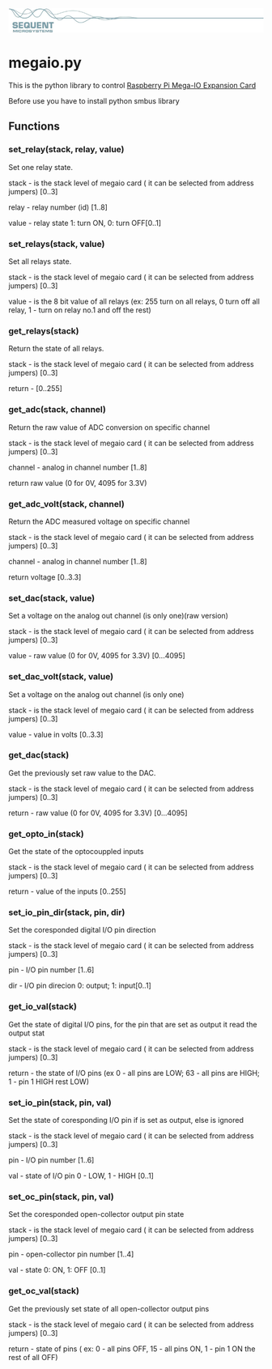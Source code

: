 
[![megaio-rpi](res/sequent.jpg)](https://www.sequentmicrosystems.com/megaio.html)

# megaio.py

This is the python library to control [Raspberry Pi Mega-IO Expansion Card](https://www.sequentmicrosystems.com/megaio.html)

Before use you have to install python smbus library

## Functions
### set_relay(stack, relay, value)
Set one relay state.

stack - is the stack level of megaio card ( it can be selected from address jumpers) [0..3]

relay - relay number (id) [1..8]

value - relay state 1: turn ON, 0: turn OFF[0..1]

### set_relays(stack, value)
Set all relays state.

stack - is the stack level of megaio card ( it can be selected from address jumpers) [0..3]

value - is the 8 bit value of all relays (ex: 255 turn on all relays, 0 turn off all relay, 1 - turn on relay no.1 and off the rest)

### get_relays(stack)
Return the state of all relays.

stack - is the stack level of megaio card ( it can be selected from address jumpers) [0..3]

return - [0..255]

### get_adc(stack, channel)
Return the raw value of ADC conversion on specific channel

stack - is the stack level of megaio card ( it can be selected from address jumpers) [0..3]

channel - analog in channel number [1..8]

return  raw value (0 for 0V, 4095 for 3.3V)

### get_adc_volt(stack, channel)
Return the ADC measured voltage on specific channel

stack - is the stack level of megaio card ( it can be selected from address jumpers) [0..3]

channel - analog in channel number [1..8]

return  voltage [0..3.3]

### set_dac(stack, value)
Set a voltage on the analog out channel (is only one)(raw version)

stack - is the stack level of megaio card ( it can be selected from address jumpers) [0..3]

value - raw value (0 for 0V, 4095 for 3.3V) [0...4095]

### set_dac_volt(stack, value)
Set a voltage on the analog out channel (is only one)

stack - is the stack level of megaio card ( it can be selected from address jumpers) [0..3]

value - value in volts [0..3.3]

### get_dac(stack)
Get the previously set raw value to the DAC.

stack - is the stack level of megaio card ( it can be selected from address jumpers) [0..3]

return - raw value (0 for 0V, 4095 for 3.3V) [0...4095]

### get_opto_in(stack)
Get the state of the optocouppled inputs

stack - is the stack level of megaio card ( it can be selected from address jumpers) [0..3]

return - value of the inputs [0..255]

### set_io_pin_dir(stack, pin, dir)
Set the coresponded digital I/O pin direction

stack - is the stack level of megaio card ( it can be selected from address jumpers) [0..3]

pin - I/O pin number [1..6]

dir - I/O pin direcion 0: output; 1: input[0..1]

### get_io_val(stack)
Get the state of digital I/O pins, for the pin that are set as output it read the output stat 

stack - is the stack level of megaio card ( it can be selected from address jumpers) [0..3]
 
return - the state of I/O pins (ex 0 - all pins are LOW; 63 - all pins are HIGH; 1 - pin 1 HIGH rest LOW)

### set_io_pin(stack, pin, val)
Set the state of coresponding I/O pin if is set as output, else is ignored

stack - is the stack level of megaio card ( it can be selected from address jumpers) [0..3]

pin - I/O pin number [1..6]

val - state of I/O pin 0 - LOW, 1 - HIGH [0..1]

### set_oc_pin(stack, pin, val)
Set the coresponded open-collector output pin state

stack - is the stack level of megaio card ( it can be selected from address jumpers) [0..3]

pin - open-collector pin number [1..4]

val - state 0: ON, 1: OFF [0..1]

### get_oc_val(stack)
Get the previously set state of all open-collector output pins

stack - is the stack level of megaio card ( it can be selected from address jumpers) [0..3]

return - state of pins ( ex: 0 - all pins OFF, 15 - all pins ON, 1 - pin 1 ON the rest of all OFF)

